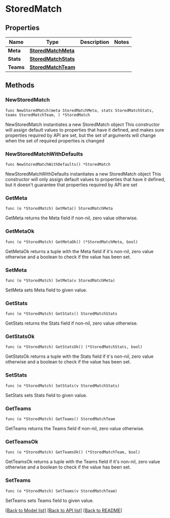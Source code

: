 # StoredMatch

## Properties

Name | Type | Description | Notes
------------ | ------------- | ------------- | -------------
**Meta** | [**StoredMatchMeta**](StoredMatchMeta.md) |  | 
**Stats** | [**StoredMatchStats**](StoredMatchStats.md) |  | 
**Teams** | [**StoredMatchTeam**](StoredMatchTeam.md) |  | 

## Methods

### NewStoredMatch

`func NewStoredMatch(meta StoredMatchMeta, stats StoredMatchStats, teams StoredMatchTeam, ) *StoredMatch`

NewStoredMatch instantiates a new StoredMatch object
This constructor will assign default values to properties that have it defined,
and makes sure properties required by API are set, but the set of arguments
will change when the set of required properties is changed

### NewStoredMatchWithDefaults

`func NewStoredMatchWithDefaults() *StoredMatch`

NewStoredMatchWithDefaults instantiates a new StoredMatch object
This constructor will only assign default values to properties that have it defined,
but it doesn't guarantee that properties required by API are set

### GetMeta

`func (o *StoredMatch) GetMeta() StoredMatchMeta`

GetMeta returns the Meta field if non-nil, zero value otherwise.

### GetMetaOk

`func (o *StoredMatch) GetMetaOk() (*StoredMatchMeta, bool)`

GetMetaOk returns a tuple with the Meta field if it's non-nil, zero value otherwise
and a boolean to check if the value has been set.

### SetMeta

`func (o *StoredMatch) SetMeta(v StoredMatchMeta)`

SetMeta sets Meta field to given value.


### GetStats

`func (o *StoredMatch) GetStats() StoredMatchStats`

GetStats returns the Stats field if non-nil, zero value otherwise.

### GetStatsOk

`func (o *StoredMatch) GetStatsOk() (*StoredMatchStats, bool)`

GetStatsOk returns a tuple with the Stats field if it's non-nil, zero value otherwise
and a boolean to check if the value has been set.

### SetStats

`func (o *StoredMatch) SetStats(v StoredMatchStats)`

SetStats sets Stats field to given value.


### GetTeams

`func (o *StoredMatch) GetTeams() StoredMatchTeam`

GetTeams returns the Teams field if non-nil, zero value otherwise.

### GetTeamsOk

`func (o *StoredMatch) GetTeamsOk() (*StoredMatchTeam, bool)`

GetTeamsOk returns a tuple with the Teams field if it's non-nil, zero value otherwise
and a boolean to check if the value has been set.

### SetTeams

`func (o *StoredMatch) SetTeams(v StoredMatchTeam)`

SetTeams sets Teams field to given value.



[[Back to Model list]](../README.md#documentation-for-models) [[Back to API list]](../README.md#documentation-for-api-endpoints) [[Back to README]](../README.md)


